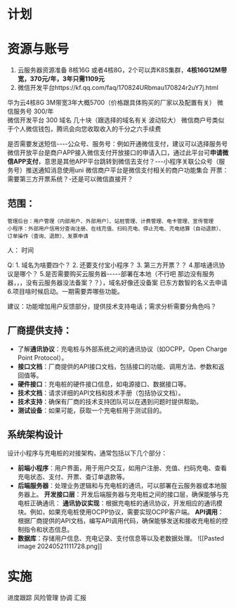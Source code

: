 # 计划
# 资源与账号
1. 云服务器资源准备 8核16G 或者4核8G，2个可以弄K8S集群，**4核16G12M带宽，370元/年，3年只需1109元**
2. 微信开发平台https://kf.qq.com/faq/170824URbmau170824r2uY7j.html

华为云4核8G 3M带宽3年大概5700（价格跟具体购买的厂家以及配置有关）
微信服务号 300/年   
微信开发平台 300
域名 几十块（跟选择的域名有关 波动较大）
微信商户号类似于个人微信钱包，腾讯会向您收取收入的千分之六手续费

是否需要发送短信----公众号、服务号：例如开通微信支付，建议可以选择服务号
微信开放平台是商户APP接入微信支付开放接口的申请入口，通过此平台可**申请微信APP支付**，意思是其他APP平台跳转到微信去支付？---小程序关联公众号（服务号）推送通知消息使用uni
微信商户平台是微信支付相关的商户功能集合
开票：需要第三方开票系统？-还是可以微信直接开？

## 范围：
	管理后台：用户管理（内部用户、外部用户）、站桩管理、计费管理、电卡管理、宣传管理
	小程序：外部用户信用分查询注册、在线充值、扫码充电、停止充电、充电结算（自动退款）、订单操作（查询、退款）、发票申请
人：
时间

Q: 1. 域名为啥要四个？   2. 还要支付宝小程序？  3. 第三方开票？？  4.那啥通讯协议是哪个？ 5.是否需要购买云服务器-----部署在本地（不行吧 那边没有服务器，，，没有云服务器没法备案？？），域名好像还没备案 已东方数智的名义去申请  6.项目啥时候启动。一期需要弄哪些功能。

建议：功能增加用户反馈部分，提供技术支持电话；需求分析需要分角色吗？

## 厂商提供支持：
- 了解**通讯协议**：充电桩与外部系统之间的通讯协议（如OCPP，Open Charge Point Protocol）。
- **接口文档**：厂商提供的API接口文档，包括接口的功能、调用方法、参数和返回值等。
- **硬件接口**：充电桩的硬件接口信息，如电源接口、数据接口等。
- **技术文档**：请求详细的API文档和技术手册（包括协议文档）。
- **技术支持**：确保有厂商的技术支持团队可以在遇到问题时提供帮助。
- **测试设备**：如果可能，获取一个充电桩用于测试目的。
## 系统架构设计
设计小程序与充电桩的对接架构，通常包括以下几个部分：
- **前端小程序**：用户界面，用于用户交互，如用户注册、充值、扫码充电、查看充电状态、支付、开票、查订单退款等。
- **后端服务器**：处理业务逻辑和与充电桩的通讯，可以部署在云服务器或本地服务器上。
	**开发接口层**：开发后端服务器与充电桩之间的接口层，确保能够与充电桩正确通讯：
		**通讯协议实现**：根据充电桩的通讯协议，开发相应的通讯模块。例如，如果充电桩使用OCPP协议，需要实现OCPP客户端。
		**API调用**：根据厂商提供的API文档，编写API调用代码，确保能够发送和接收充电桩的控制指令和状态信息。
- **数据库**：存储用户信息、充电记录、支付信息等以及老数据处理。
![[Pasted image 20240521111728.png]]
# 实施
进度跟踪
风险管理
协调
汇报
